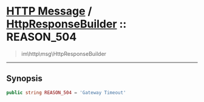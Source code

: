 # [HTTP Message](http.md) / [HttpResponseBuilder](http-HttpResponseBuilder.md) :: REASON_504
 > im\http\msg\HttpResponseBuilder
____

## Synopsis
```php
public string REASON_504 = 'Gateway Timeout'
```
